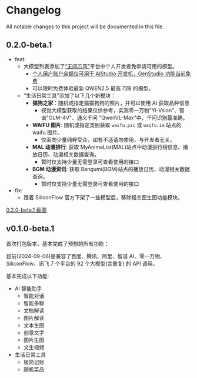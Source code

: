 # Changelog

All notable changes to this project will be documented in this file.

## 0.2.0-beta.1

- feat:
  - 大模型列表添加了[“无问芯穹”](https://docs.infini-ai.com/gen-studio/models/supported-models.html)平台中个人开发者免申请可用的模型。
    - [个人用户账户余额仅可用于 AIStudio 开发机，GenStudio 功能当前免费](https://docs.infini-ai.com/support/)
    - 可以限时免费体验最新 QWEN2.5 最高 72B 的模型。
  - “生活日常工具”添加了以下几个新模块：
    - **猫狗之家**：随机或指定猫猫狗狗的照片，并可以使用 AI 获取品种信息
      - 视觉大模型获取的结果仅供参考，实测零一万物"Yi-Vsion"、智谱"GLM-4V"、通义千问 "QwenVL-Max"中，千问识别最准确。
    - **WAIFU 图片**: 随机或指定类别获取 `waifu.pic` 或 `waifu.im` 站点的 waifu 图片。
      - 仅面向少量纯粹受众，如有不适请勿使用，与开发者无关。
    - **MAL 动漫排行**: 获取 MyAnimeList(MAL)站点中动漫排行榜信息、播放日历、动漫相关数据查询。
      - 暂时仅支持少量无需登录可查看使用的接口
    - **BGM 动漫资讯**: 获取 Bangumi(BGM)站点的播放日历、动漫相关数据查询。
      - 暂时仅支持少量无需登录可查看使用的接口
- fix:
  - 跟着 SiliconFlow 官方下架了一些模型后，移除相关图生图功能模块。

[0.2.0-beta.1 截图](_doc/changelog_pics/0.2.0-beta.1截图.png)

## v0.1.0-beta.1

首次打包版本，基本完成了预想的所有功能：

目前(2024-09-06)是兼容了百度、腾讯、阿里、智谱 AI、零一万物、SiliconFlow、讯飞 7 个平台的 92 个大模型(含重复) 的 API 调用。

基本完成以下功能:

- AI 智能助手
  - 智能对话
  - 智能多聊
  - 文档解读
  - 图片解读
  - 文本生图
  - 创意文字
  - 图片生图
  - 文生视频
- 生活日常工具
  - 极简记账
  - 随机菜品
